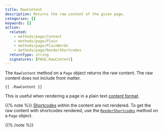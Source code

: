 ```yaml
---
title: RawContent
description: Returns the raw content of the given page.
categories: []
keywords: []
action:
  related:
    - methods/page/Content
    - methods/page/Plain
    - methods/page/PlainWords
    - methods/page/RenderShortcodes
  returnType: string
  signatures: [PAGE.RawContent]
---
```


The `RawContent` method on a `Page` object returns the raw content. The raw content does not include front matter.

```go-html-template
{{ .RawContent }}
```

This is useful when rendering a page in a plain text [content format].

{{% note %}}
[Shortcodes] within the content are not rendered. To get the raw content with shortcodes rendered, use the [`RenderShortcodes`] method on a `Page` object.

[shortcodes]: /getting-started/glossary/#shortcode
[`RenderShortcodes`]: /methods/page/rendershortcodes
{{% /note %}}

[content format]: /templates/output-formats
